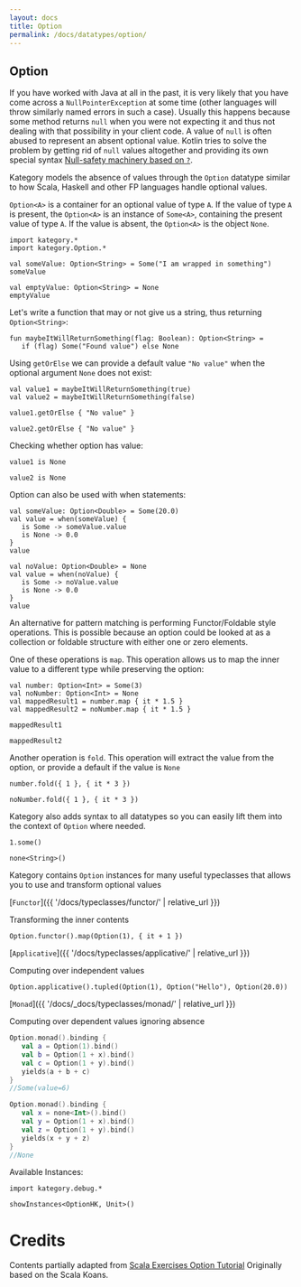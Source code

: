 ```yaml
---
layout: docs
title: Option
permalink: /docs/datatypes/option/
---
```


## Option

If you have worked with Java at all in the past, it is very likely that you have come across a `NullPointerException` at some time (other languages will throw similarly named errors in such a case). Usually this happens because some method returns `null` when you were not expecting it and thus not dealing with that possibility in your client code. A value of `null` is often abused to represent an absent optional value.
Kotlin tries to solve the problem by getting rid of `null` values altogether and providing its own special syntax [Null-safety machinery based on `?`](https://kotlinlang.org/docs/reference/null-safety.html).

Kategory models the absence of values through the `Option` datatype similar to how Scala, Haskell and other FP languages handle optional values.

`Option<A>` is a container for an optional value of type `A`. If the value of type `A` is present, the `Option<A>` is an instance of `Some<A>`, containing the present value of type `A`. If the value is absent, the `Option<A>` is the object `None`.



```kotlin:ank
import kategory.*
import kategory.Option.*

val someValue: Option<String> = Some("I am wrapped in something")
someValue
```

```kotlin:ank
val emptyValue: Option<String> = None
emptyValue
```

Let's write a function that may or not give us a string, thus returning `Option<String>`:

```kotlin:ank:silent
fun maybeItWillReturnSomething(flag: Boolean): Option<String> =
   if (flag) Some("Found value") else None
```

Using `getOrElse` we can provide a default value `"No value"` when the optional argument `None` does not exist:

```kotlin:ank:silent
val value1 = maybeItWillReturnSomething(true)
val value2 = maybeItWillReturnSomething(false)
```

```kotlin:ank
value1.getOrElse { "No value" }
```

```kotlin:ank
value2.getOrElse { "No value" }
```

Checking whether option has value:

```kotlin:ank
value1 is None
```

```kotlin:ank
value2 is None
```

Option can also be used with when statements:

```kotlin:ank
val someValue: Option<Double> = Some(20.0)
val value = when(someValue) {
   is Some -> someValue.value
   is None -> 0.0
}
value
```

```kotlin:ank
val noValue: Option<Double> = None
val value = when(noValue) {
   is Some -> noValue.value
   is None -> 0.0
}
value
```

An alternative for pattern matching is performing Functor/Foldable style operations. This is possible because an option could be looked at as a collection or foldable structure with either one or zero elements.

One of these operations is `map`. This operation allows us to map the inner value to a different type while preserving the option:

```kotlin:ank:silent
val number: Option<Int> = Some(3)
val noNumber: Option<Int> = None
val mappedResult1 = number.map { it * 1.5 }
val mappedResult2 = noNumber.map { it * 1.5 }
```

```kotlin:ank
mappedResult1
```

```kotlin:ank
mappedResult2
```

Another operation is `fold`. This operation will extract the value from the option, or provide a default if the value is `None`

```kotlin:ank
number.fold({ 1 }, { it * 3 })
```

```kotlin:ank
noNumber.fold({ 1 }, { it * 3 })
```

Kategory also adds syntax to all datatypes so you can easily lift them into the context of `Option` where needed.

```kotlin:ank
1.some()
```

```kotlin:ank
none<String>()
```

Kategory contains `Option` instances for many useful typeclasses that allows you to use and transform optional values

[`Functor`]({{ '/docs/typeclasses/functor/' | relative_url }})

Transforming the inner contents

```kotlin:ank
Option.functor().map(Option(1), { it + 1 })
```

[`Applicative`]({{ '/docs/typeclasses/applicative/' | relative_url }})

Computing over independent values

```kotlin:ank
Option.applicative().tupled(Option(1), Option("Hello"), Option(20.0))
```

[`Monad`]({{ '/docs/_docs/typeclasses/monad/' | relative_url }})

Computing over dependent values ignoring absence

```kotlin
Option.monad().binding {
   val a = Option(1).bind()
   val b = Option(1 + x).bind()
   val c = Option(1 + y).bind()
   yields(a + b + c)
}
//Some(value=6)
```

```kotlin
Option.monad().binding {
   val x = none<Int>().bind()
   val y = Option(1 + x).bind()
   val z = Option(1 + y).bind()
   yields(x + y + z)
}
//None
```

Available Instances:

```kotlin:ank
import kategory.debug.*

showInstances<OptionHK, Unit>()
```

# Credits

Contents partially adapted from [Scala Exercises Option Tutorial](https://www.scala-exercises.org/std_lib/options)
Originally based on the Scala Koans.
